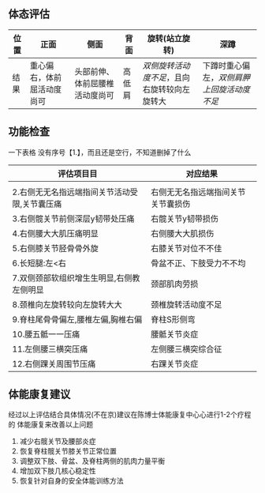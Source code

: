 ## 体态评估



| 位置 | 正面                       | 侧面                           | 背面   | 旋转(站立旋转)                               | 深蹲                                       |
| ---- | -------------------------- | ------------------------------ | ------ | -------------------------------------------- | ------------------------------------------ |
| 结果 | 重心偏右，体前屈活动度尚可 | 头部前伸、体前屈腰椎活动度尚可 | 高低肩 | *双侧旋转活动度不足*，且向右旋转较向左旋转大 | 下蹲时重心偏左，*双侧肩胛上回旋活动度不足* |

## 功能检查

一下表格 没有序号【1.】，而且还是空行，不知道删掉了什么

| 评估项目目                                    | 对应结果                           |
| --------------------------------------------- | ---------------------------------- |
|                                               |                                    |
| 2.右侧无无名指远端指间关节活动受限,关节囊压痛 | 右侧无无名指远端指间关节关节囊损伤 |
| 3.右侧髋关节前侧深层y韧带处压痛               | 右髋关节y韧带损伤                  |
| 4.右侧腰大大肌压痛明显                        | 右侧腰大大肌损伤                   |
| 5.右侧膝关节胫⻣骨外旋                        | 右膝关节对位不不佳                 |
| 6.⻓短腿:左<右                                | ⻣盆不正、下肢受力不不均           |
| 7.双侧颈部软组织增生生明显,右侧教左侧明显     | 颈部肌肉劳损                       |
| 8.颈椎向左旋转较向左旋转大大                  | 颈椎旋转活动度不足                 |
| 9.脊柱尾⻣骨偏左,腰椎左偏,胸椎右偏            | 脊柱S形侧弯                        |
| 10.腰五骶一一压痛                             | 腰骶关节炎症                       |
| 11.左侧腰三横突压痛                           | 左侧腰三横突综合征                 |
| 12.右侧踝关周围节压痛                         | 右踝关节炎症                       |

## 体能康复建议

经过以上评估结合具体情况(不在京)建议在陈博士体能康复中心心进行1-2个疗程的
体能康复来改善以上问题

1.  减少右髋关节及腰部炎症
2.  恢复脊柱髋关节膝关节正常位置
3.  调整双下肢、骨盆、及脊柱两侧的肌肉力量平衡
4.  增加双下肢几核心稳定性
5.  恢复针对自身的安全体能训练方法